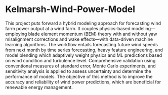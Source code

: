 # Kelmarsh-Wind-Power-Model
This project puts forward a hybrid modeling approach for forecasting wind farm power output at a wind farm. It couples physics-based modeling—employing blade element momentum (BEM) theory with and without yaw misalignment corrections and wake effects—with data-driven machine learning algorithms. The workflow entails forecasting future wind speeds from next month by time series forecasting, heavy feature engineering, and model blending which adaptively weight physics and ML predictions based on wind condition and turbulence level. Comprehensive validation using conventional measures of standard error, Monte Carlo experiments, and sensitivity analysis is applied to assess uncertainty and determine the performance of models. The objective of this method is to improve the accuracy and reliability of wind power predictions, which are beneficial for renewable energy management.
